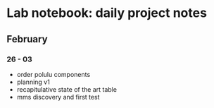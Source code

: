 # Lab notebook: daily project notes

## February

### 26 - 03

- order polulu components
- planning v1
- recapitulative state of the art table
- mms discovery and first test
